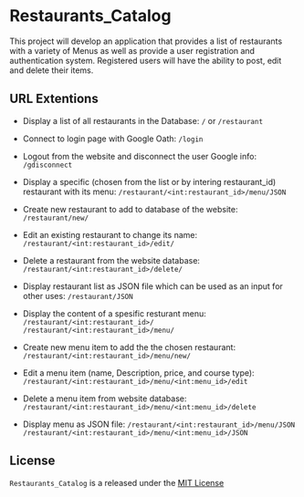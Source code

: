 # Restaurants_Catalog
This project will develop an application that provides a list of restaurants with a variety of Menus as well as provide a user registration and authentication system. Registered users will have the ability to post, edit and delete their items.

## URL Extentions 
- Display a list of all restaurants in the Database:
`/` or `/restaurant`
- Connect to login page with Google Oath:
`/login`
- Logout from the website and disconnect the user Google info:  
`/gdisconnect`
- Display a specific (chosen from the list or by intering restaurant_id) restaurant with its menu:
`/restaurant/<int:restaurant_id>/menu/JSON`
- Create new restaurant to add to database of the website:
`/restaurant/new/`
- Edit an existing restaurant to change its name:
`/restaurant/<int:restaurant_id>/edit/`
- Delete a restaurant from the website database:
`/restaurant/<int:restaurant_id>/delete/`
- Display restaurant list as JSON file which can be used as an input for other uses: 
`/restaurant/JSON`

- Display the content of a spesific resturant menu:
`/restaurant/<int:restaurant_id>/`
`/restaurant/<int:restaurant_id>/menu/`
- Create new menu item to add the the chosen restaurant:
`/restaurant/<int:restaurant_id>/menu/new/`
- Edit a menu item (name, Description, price, and course type):
`/restaurant/<int:restaurant_id>/menu/<int:menu_id>/edit`
- Delete a menu item from website database:
`/restaurant/<int:restaurant_id>/menu/<int:menu_id>/delete`
- Display menu as JSON file:
`/restaurant/<int:restaurant_id>/menu/JSON`
`/restaurant/<int:restaurant_id>/menu/<int:menu_id>/JSON`

## License
`Restaurants_Catalog` is a released under the [MIT License](https://opensource.org/licenses/MIT)
